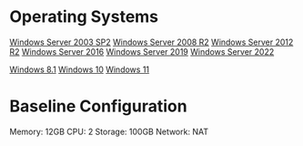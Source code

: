 # Operating Systems

[Windows Server 2003 SP2](https://www.microsoft.com/en-au/download/details.aspx?id=21700)
[Windows Server 2008 R2](https://www.microsoft.com/en-au/download/details.aspx?id=2227)
[Windows Server 2012 R2](https://www.microsoft.com/en-us/evalcenter/evaluate-windows-server-2012-r2)
[Windows Server 2016](https://www.microsoft.com/en-us/evalcenter/download-windows-server-2016)
[Windows Server 2019](https://www.microsoft.com/en-us/evalcenter/download-windows-server-2019)
[Windows Server 2022](https://www.microsoft.com/en-us/evalcenter/download-windows-server-2022)

[Windows 8.1](https://www.microsoft.com/en-au/software-download/windows8ISO)
[Windows 10](https://www.microsoft.com/en-us/software-download/windows10%20)
[Windows 11](https://www.microsoft.com/en-au/software-download/windows11)

# Baseline Configuration
Memory: 12GB
CPU: 2
Storage: 100GB
Network: NAT